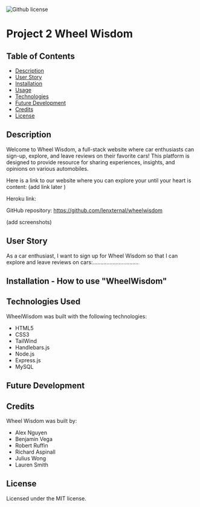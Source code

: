 ![Github license](https://img.shields.io/badge/license-MIT-blue.svg)


# Project 2 Wheel Wisdom

## Table of Contents

- [Description](#description)
- [User Story](#UserStory)
- [Installation](#installation)
- [Usage](#usage)
- [Technologies](#technologies)
- [Future Development](#futureDevelopment)
- [Credits](#credits)
- [License](#license)

## Description

Welcome to Wheel Wisdom, a full-stack website where car enthusiasts can sign-up, explore, and leave reviews on their favorite cars! This platform is designed to provide resource for sharing experiences, insights, and opinions on various automobiles.


Here is a link to our website where you can explore your until your heart is content: (add link later )


Heroku link: 

GitHub repository: https://github.com/Ienxternal/wheelwisdom


(add screenshots)

## User Story

As a car enthusiast, I want to sign up for Wheel Wisdom so that I can explore and leave reviews on cars:..............................


## Installation - How to use "WheelWisdom"




## Technologies Used 

WheelWisdom was built with the following technologies:

- HTML5
- CSS3
- TailWind
- Handlebars.js
- Node.js
- Express.js
- MySQL
    
## Future Development 



## Credits

Wheel Wisdom was built by:

- Alex Nguyen
- Benjamin Vega
- Robert Ruffin
- Richard Aspinall
- Julius Wong
- Lauren Smith


## License

Licensed under the MIT license.
